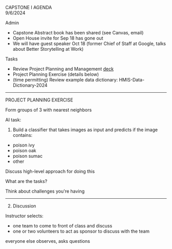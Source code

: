 CAPSTONE I AGENDA  
9/6/2024

Admin
- Capstone Abstract book has been shared (see Canvas, email)
- Open House invite for Sep 18 has gone out
- We will have guest speaker Oct 18 (former Chief of Staff at Google, talks about Better Storytelling at Work)

Tasks
- Review Project Planning and Management [deck](https://github.com/UVADS/ds6011/blob/main/01_project_planning_and_mgmt.pdf)
- Project Planning Exercise (details below)
- (time permitting) Review example data dictionary: HMIS-Data-Dictionary-2024

---

PROJECT PLANNING EXERCISE

Form groups of 3 with nearest neighbors

AI task:

1) Build a classifier that takes images as input and predicts if the image contains:
- poison ivy
- poison oak
- poison sumac
- other

Discuss high-level approach for doing this

What are the tasks?

Think about challenges you're having

---

2) Discussion

Instructor selects:

- one team to come to front of class and discuss 
- one or two volunteers to act as sponsor to discuss with the team

everyone else observes, asks questions
